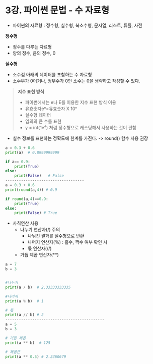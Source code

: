 # 3강. 파이썬 문법 - 수 자료형



* 파이썬의 자료형 : 정수형, 실수형, 복소수형, 문자열, 리스트, 튜플, 사전



**정수형**

- 정수를 다루는 자료형
- 양의 정수, 음의 정수, 0

 **실수형**

- 소수점 아래의 데이터를 포함하는 수 자료형
- 소수부가 0이거나, 정부수가 0인 소수는 0을 생략하고 작성할 수 있다.

>  **지수 표현 방식**
>
> - 파이썬에서는 e나 E를 이용한 지수 표현 방식 이용
> - 유효숫자eⁿ=유효숫자 X 10ⁿ
> - 실수형 데이터
> - 임의의 큰 수를 표현
> - y = int(1e⁴) 처럼 정수형으로 캐스팅해서 사용하는 것이 편함

* 실수 정보를 표현하는 정확도에 한계를 가진다. -> round() 함수 사용 권장

``` python
a = 0.3 + 0.6
print(a)  # 0.8999999999

if a== 0.9:
    print(True)
else:
    print(False)   # False
-----------------------------------
a = 0.3 + 0.6
print(round(a,4)) # 0.9

if round(a,4)==0.9:
    print(True)
else:
    print(False) # True
```



* 사칙연산  사용
  * 나누기 연산자(/) 주의
    * 나눠진 결과를 실수형으로 반환
    * 나머지 연산자(%) : 홀수, 짝수 여부 확인 시
    * 몫 연산자(//)
  * 거듭 제곱 연산자(**)

```python
a = 7
b = 3


#나누기
print(a / b)  # 2.33333333335

#나머지
print(a % b)  # 1

# 몫
print(a // b) # 2
--------------------------------------------
a = 5
b = 3

# 거듭 제곱
print(a ** b)  # 125

# 제곱근
print(a ** 0.5) # 2.2360679
```

